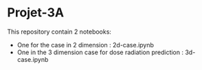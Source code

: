 # Projet-3A

This repository contain 2 notebooks:
- One for the case in 2 dimension : 2d-case.ipynb
- One in the 3 dimension case for dose radiation prediction : 3d-case.ipynb

